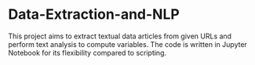 
# Data-Extraction-and-NLP
This project aims to extract textual data articles from given URLs and perform text analysis to compute variables. The code is written in Jupyter Notebook for its flexibility compared to scripting.


